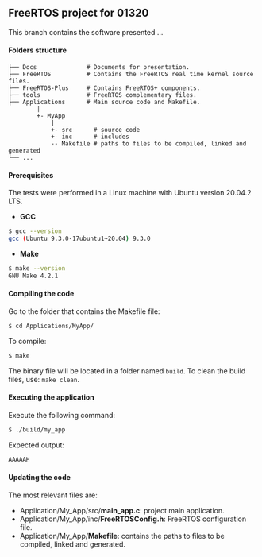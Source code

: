 ## FreeRTOS project for 01320

This branch contains the software presented ...

#### Folders structure

    ├── Docs              # Documents for presentation.
    ├── FreeRTOS          # Contains the FreeRTOS real time kernel source files.
    ├── FreeRTOS-Plus     # Contains FreeRTOS+ components.
    ├── tools             # FreeRTOS complementary files.
    ├── Applications      # Main source code and Makefile.
            |
            +- MyApp
                |
                +- src      # source code
                +- inc      # includes
                -- Makefile # paths to files to be compiled, linked and generated
    └── ...

#### Prerequisites

The tests were performed in a Linux machine with Ubuntu version 20.04.2 LTS.

* **GCC**

```sh
$ gcc --version
gcc (Ubuntu 9.3.0-17ubuntu1~20.04) 9.3.0
```

* **Make**

```sh
$ make --version
GNU Make 4.2.1
```

#### Compiling the code

Go to the folder that contains the Makefile file:

```sh
$ cd Applications/MyApp/
```

To compile:

```sh
$ make
```

The binary file will be located in a folder named ```build```. To clean the build files, use: ```make clean```.

#### Executing the application

Execute the following command:

```sh
$ ./build/my_app
```

Expected output:

```sh
AAAAAH
```

#### Updating the code

The most relevant files are:

* Application/My_App/src/**main_app.c**: project main application.
* Application/My_App/inc/**FreeRTOSConfig.h**: FreeRTOS configuration file.
* Application/My_App/**Makefile**: contains the paths to files to be compiled, linked and generated.
